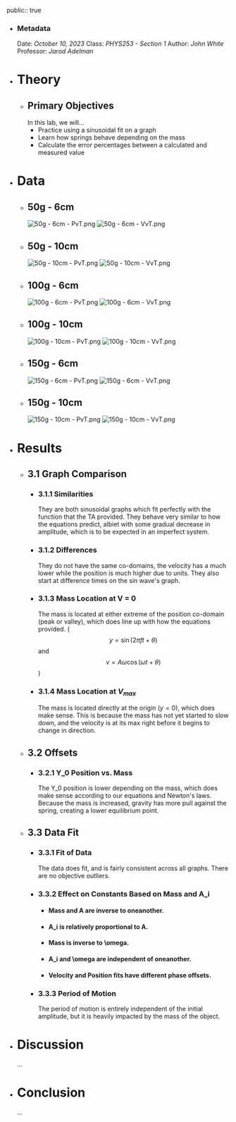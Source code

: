 public:: true

- ### Metadata
  Date: *October 10, 2023*
  Class: *PHYS253 - Section 1*
  Author: *John White*
  Professor: *Jarod Adelman*
- # Theory
	- ## Primary Objectives
	  In this lab, we will...
	  * Practice using a sinusoidal fit on a graph
	  * Learn how springs behave depending on the mass
	  * Calculate the error percentages between a calculated and measured value
- # Data
	- ## 50g - 6cm
	  ![50g - 6cm - PvT.png](../assets/50g_-_6cm_-_PvT_1698780651068_0.png)
	  ![50g - 6cm - VvT.png](../assets/50g_-_6cm_-_VvT_1698780669127_0.png)
	- ## 50g - 10cm
	  ![50g - 10cm - PvT.png](../assets/50g_-_10cm_-_PvT_1698780684020_0.png)
	  ![50g - 10cm - VvT.png](../assets/50g_-_10cm_-_VvT_1698780699907_0.png)
	- ## 100g - 6cm
	  ![100g - 6cm - PvT.png](../assets/100g_-_6cm_-_PvT_1698780715658_0.png)
	  ![100g - 6cm - VvT.png](../assets/100g_-_6cm_-_VvT_1698780721717_0.png)
	- ## 100g - 10cm
	  ![100g - 10cm - PvT.png](../assets/100g_-_10cm_-_PvT_1698780731910_0.png)
	  ![100g - 10cm - VvT.png](../assets/100g_-_10cm_-_VvT_1698780736799_0.png)
	- ## 150g - 6cm
	  ![150g - 6cm - PvT.png](../assets/150g_-_6cm_-_PvT_1698780750493_0.png)
	  ![150g - 6cm - VvT.png](../assets/150g_-_6cm_-_VvT_1698780754921_0.png)
	- ## 150g - 10cm
	  ![150g - 10cm - PvT.png](../assets/150g_-_10cm_-_PvT_1698780767099_0.png)
	  ![150g - 10cm - VvT.png](../assets/150g_-_10cm_-_VvT_1698780772696_0.png)
- # Results
	- ## 3.1 Graph Comparison
		- ### 3.1.1 Similarities
		  They are both sinusoidal graphs which fit perfectly with the function that the TA provided. They behave very similar to how the equations predict, albiet with some gradual decrease in amplitude, which is to be expected in an imperfect system.
		- ### 3.1.2 Differences
		  They do not have the same co-domains, the velocity has a much lower while the position is much higher due to units. They also start at difference times on the sin wave's graph.
		- ### 3.1.3 Mass Location at V = 0
		  The mass is located at either extreme of the position co-domain (peak or valley), which does line up with how the equations provided. ($$y = \sin(2\pi ft+\theta)$$ and $$v = A\omega \cos(\omega t + \theta)$$)
		- ### 3.1.4 Mass Location at $V_{max}$
		  The mass is located directly at the origin ($y = 0$), which does make sense. This is because the mass has not yet started to slow down, and the velocity is at its max right before it begins to change in direction.
	- ## 3.2 Offsets
		- ### 3.2.1 Y_0 Position vs. Mass
		  The Y_0 position is lower depending on the mass, which does make sense according to our equations and Newton's laws. Because the mass is increased, gravity has more pull against the spring, creating a lower equilibrium point.
	- ## 3.3 Data Fit
		- ### 3.3.1 Fit of Data
		  The data does fit, and is fairly consistent across all graphs. There are no objective outliers.
		- ### 3.3.2 Effect on Constants Based on Mass and A_i
			- #### Mass and A are inverse to oneanother.
			- #### A_i is relatively proportional to A.
			- #### Mass is inverse to \omega.
			- #### A_i and \omega are independent of oneanother.
			- #### Velocity and Position fits have different phase offsets.
		- ### 3.3.3 Period of Motion
		  The period of motion is entirely independent of the initial amplitude, but it is heavily impacted by the mass of the object.
- # Discussion
  ...
- # Conclusion
  ...